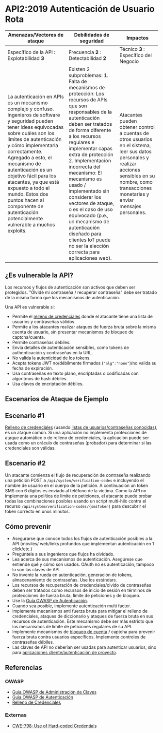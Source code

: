 API2:2019 Autenticación de Usuario Rota
=======================================

| Amenazas/Vectores de ataque | Debilidades de seguridad | Impactos |
| - | - | - |
| Específico de la API : Explotabilidad **3** | Frecuencia **2** : Detectabilidad **2** | Técnico **3** : Específico del Negocio |
| La autenticación en APIs es un mecanismo complejo y confuso. Ingenieros de software y seguridad pueden tener ideas equivocadas sobre cuáles son los límites de autenticación y cómo implementarla correctamente. Agregado a esto, el mecanismo de autenticación es un objetivo fácil para los atacantes, ya que está expuesto a todo el mundo. Estos dos puntos hacen al componente de autenticación potencialmente vulnerable a muchos exploits. | Existen 2 subproblemas: 1. Falta de mecanismos de protección: Los recursos de APIs que son responsables de la autenticación deben ser tratados de forma diferente a los recursos regulares e implementar capas extra de protección 2. Implementación incorrecta del mecanismo: El mecanismo es usado / implementado sin considerar los vectores de ataque, o es el caso de uso equivocado (p.e., un mecanismo de autenticación diseñado para clientes IoT puede no ser la elección correcta para aplicaciones web). | Atacantes pueden obtener control a cuentas de otros usuarios en el sistema, leer sus datos personales y realizar acciones sensibles en su nombre, como transacciones monetarias y enviar mensajes personales. |

## ¿Es vulnerable la API?

Los recursos y flujos de autenticación son activos que deben ser protegidos. "Olvidé mi contraseña / recuperar contraseña" debe ser tratado de la misma forma que los mecanismos de autenticación.

Una API es vulnerable si:
* Permite el [relleno de credenciales][1] donde el atacante tiene una lista de usuarios y contraseñas válidos.
* Permite a los atacantes realizar ataques de fuerza bruta sobre la misma cuenta de usuario, sin presentar mecanismos de bloqueo de captcha/cuenta.
* Permite contraseñas débiles.
* Envía detalles de autenticación sensibles, como tokens de authenticación y contraseñas en la URL.
* No valida la autenticidad de los tokens.
* Acepta tokens JWT no/débilmente firmados (`"alg":"none"`)/no valida su fecha de expiración.
* Usa contraseñas en texto plano, encriptadas o codificadas con algoritmos de hash débiles.
* Usa claves de encriptación débiles.

## Escenarios de Ataque de Ejemplo

## Escenario #1

[Relleno de credenciales][1] (usando [listas de usuarios/contraseñas conocidas][2]), es un ataque común.
Si una aplicación no implementa protecciones de ataque automático o de relleno de credenciales,
la aplicación puede ser usada como un oráculo de contraseñas (probador) para determinar si las credenciales son válidas.

## Escenario #2

Un atacante comienza el flujo de recuperación de contraseña realizando una petición POST a `/api/system/verification-codes`
e incluyendo el nombre de usuario en el cuerpo de la petición.
A continuación un token SMS con 6 dígitos es enviado al teléfono de la víctima.
Como la API no implementa una política de límite de peticiones, el atacante puede probar todas las combinaciones posibles usando
un script multi-hilo contra el recurso `/api/system/verification-codes/{smsToken}` para descubrir el token correcto en unos minutos.

## Cómo prevenir

* Asegurarse que conoce todos los flujos de autenticación posibles a la API (móviles/
  web/links profundos que implementan autenticación en 1 click/etc.)
* Pregúntele a sus ingenieros que flujos ha olvidado.
* Lea acerca de sus mecanismos de autenticación. Asegúrese que entiende qué y cómo son usados.
  OAuth no es autenticación, tampoco lo son las claves de API.
* No invente la rueda en autenticación, generación de tokens, almacenamiento de contraseñas. Use los estándars.
* Los recursos de recuperación de credenciales/olvido de contraseñas deben ser tratados como recursos de
  inicio de sesión en términos de protecciones de fuerza bruta, límite de peticiones y de bloqueo.
* Use la [Guía OWASP de Autenticación][3].
* Cuando sea posible, implemente autenticación multi factor.
* Implemente mecanismos anti fuerza bruta para mitigar el relleno de credenciales, ataques de diccionario y
  ataques de fuerza bruta en sus recursos de autenticación.
  Este mecanismo debe ser más estricto que los mecanismos de límite de peticiones regulares de su API.
* Implemente mecanismos de [bloqueo de cuenta][4] / captcha para prevenir fuerza bruta contra usuarios específicos.
  Implemente controles de contraseñas débiles.
* Las claves de API no deberían ser usadas para autenticar usuarios, sino para [aplicaciones cliente/autenticación de proyecto][5].

## Referencias

### OWASP

* [Guía OWASP de Administración de Claves][6]
* [Guía OWASP de Autenticación][3]
* [Relleno de Credenciales][1]

### Externas

* [CWE-798: Use of Hard-coded Credentials][7]

[1]: https://www.owasp.org/index.php/Credential_stuffing
[2]: https://github.com/danielmiessler/SecLists
[3]: https://cheatsheetseries.owasp.org/cheatsheets/Authentication_Cheat_Sheet.html
[4]: https://www.owasp.org/index.php/Testing_for_Weak_lock_out_mechanism_(OTG-AUTHN-003)
[5]: https://cloud.google.com/endpoints/docs/openapi/when-why-api-key
[6]: https://www.owasp.org/index.php/Key_Management_Cheat_Sheet
[7]: https://cwe.mitre.org/data/definitions/798.html
